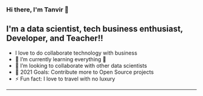 ### Hi there, I'm Tanvir 👋

## I'm a data scientist, tech business enthusiast, Developer, and Teacher!!

- I love to do collaborate technology with business
- 🌱 I’m currently learning everything 🤣
- 👯 I’m looking to collaborate with other data scientists
- 🥅 2021 Goals: Contribute more to Open Source projects
- ⚡ Fun fact: I love to travel with no luxury

---
